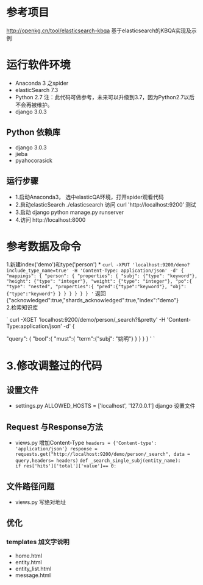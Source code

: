 # 参考项目
http://openkg.cn/tool/elasticsearch-kbqa  基于elasticsearch的KBQA实现及示例

# 运行软件环境
* Anaconda 3     之spider
* elasticSearch 7.3  
* Python 2.7  注：此代码可做参考，未来可以升级到3.7，因为Python2.7以后不会再被维护。
* django 3.0.3
## Python 依赖库
* django  3.0.3
* jieba   
* pyahocorasick
## 运行步骤
* 1.启动Anaconda3， 选中elasticQA环境，打开spider观看代码
* 2.启动elasticSearch   ./elasticsearch  访问 curl 'http://localhost:9200’  测试
* 3.启动 django   python manage.py runserver
* 4.访问 http://localhost:8000


#  参考数据及命令
1.新建index('demo')和type('person')
*
`
curl -XPUT 'localhost:9200/demo?include_type_name=true' -H 'Content-Type: application/json' -d'
{
        "mappings": {
        	"person": {
                "properties": {
                    "subj": {"type": "keyword"},
                    "height": {"type": "integer"},
                    "weight": {"type": "integer"},
                    "po":{
                         "type": "nested",
                         "properties":{
                             "pred":{"type":"keyword"},
                             "obj":{"type":"keyword"}
                         }
                    }
                }
            }
       }
}
'
`
返回 {"acknowledged":true,"shards_acknowledged":true,"index":"demo"}  
2.检索知识库

`
curl -XGET 'localhost:9200/demo/person/_search?&pretty' -H 'Content-Type:application/json' -d'
{

  "query":
    { "bool":{
      "must":{ 
        "term":{"subj": "姚明"}
       } 
    }
 } 
 }
'
`
# 3.修改调整过的代码
## 设置文件
* settings.py  ALLOWED_HOSTS = ['localhost', '127.0.0.1']  django 设置文件

## Request 与Response方法
* views.py  增加Content-Type
`
headers = {'Content-type': 'application/json'}
response = requests.get("http://localhost:9200/demo/person/_search", data = query,headers= headers)
`
`
def _search_single_subj(entity_name):       
    if res['hits']['total']['value']== 0:
`
## 文件路径问题
* views.py  写绝对地址
## 优化
### templates 加文字说明
* home.html  
* entity.html
* entity_list.html
* message.html
